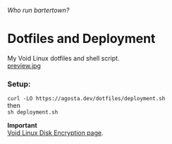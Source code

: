 *Who run bartertown?*  
  
# Dotfiles and Deployment
My Void Linux dotfiles and shell script.  
[preview.jpg](preview.jpg)  

### Setup:
```curl -LO https://agosta.dev/dotfiles/deployment.sh```  
then  
```sh deployment.sh```

**Important**  
[Void Linux Disk Encryption page](https://wiki.voidlinux.org/Full_Disk_Encryption_w/Encrypted_Boot).
